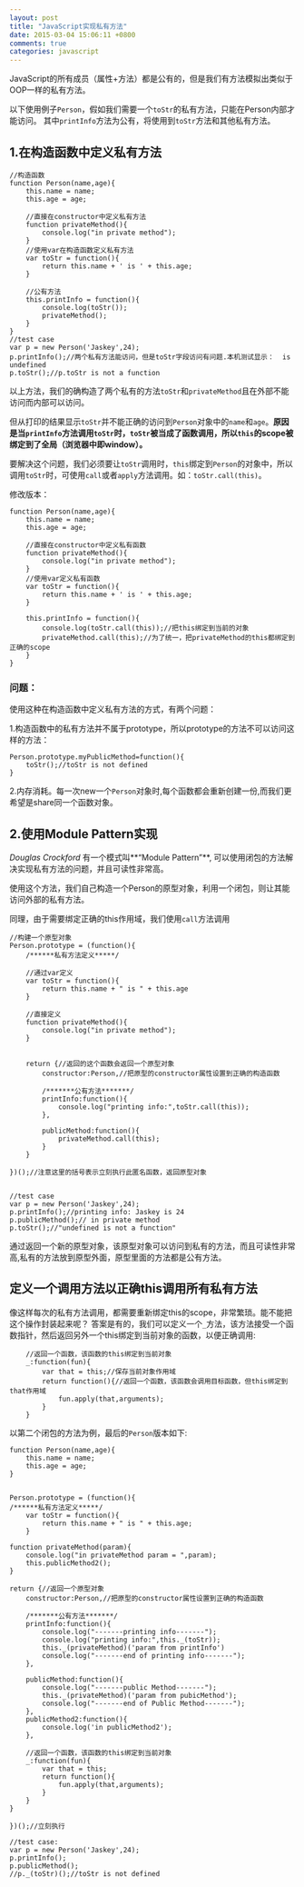 ```yaml
---
layout: post
title: "JavaScript实现私有方法"
date: 2015-03-04 15:06:11 +0800
comments: true
categories: javascript
---
```


JavaScript的所有成员（属性+方法）都是公有的，但是我们有方法模拟出类似于OOP一样的私有方法。

以下使用例子`Person`，假如我们需要一个`toStr`的私有方法，只能在Person内部才能访问。
其中`printInfo`方法为公有，将使用到`toStr`方法和其他私有方法。

## 1.在构造函数中定义私有方法 ##

	//构造函数
    function Person(name,age){
    	this.name = name;
    	this.age = age;
    
    	//直接在constructor中定义私有方法
    	function privateMethod(){
        	console.log("in private method");
    	}
		//使用var在构造函数定义私有方法
    	var toStr = function(){
    		return this.name + ' is ' + this.age;
    	}

		//公有方法
    	this.printInfo = function(){
    		console.log(toStr());
			privateMethod();
    	}
    }
    //test case
    var p = new Person('Jaskey',24);
    p.printInfo();//两个私有方法能访问，但是toStr字段访问有问题.本机测试显示：  is undefined
    p.toStr();//p.toStr is not a function


以上方法，我们的确构造了两个私有的方法`toStr`和`privateMethod`且在外部不能访问而内部可以访问。

但从打印的结果显示`toStr`并不能正确的访问到`Person`对象中的`name`和`age`。**原因是当`printInfo`方法调用`toStr`时，`toStr`被当成了函数调用，所以`this`的scope被绑定到了全局（浏览器中即window）。**

要解决这个问题，我们必须要让`toStr`调用时，`this`绑定到`Person`的对象中，所以调用`toStr`时，可使用`call`或者`apply`方法调用。如：`toStr.call(this)`。

修改版本：

	function Person(name,age){
    	this.name = name;
    	this.age = age;

    	//直接在constructor中定义私有函数
    	function privateMethod(){
        	console.log("in private method");
    	}
    	//使用var定义私有函数
    	var toStr = function(){
        	return this.name + ' is ' + this.age;
    	}
    
    	this.printInfo = function(){
        	console.log(toStr.call(this));//把this绑定到当前的对象
        	privateMethod.call(this);//为了统一，把privateMethod的this都绑定到正确的scope
    	}
	}


### 问题： ###

使用这种在构造函数中定义私有方法的方式，有两个问题：

1.构造函数中的私有方法并不属于prototype，所以prototype的方法不可以访问这样的方法：

	Person.prototype.myPublicMethod=function(){
	    toStr();//toStr is not defined
	}

2.内存消耗。每一次new一个`Person`对象时,每个函数都会重新创建一份,而我们更希望是share同一个函数对象。



## 2.使用Module Pattern实现  ##

*Douglas Crockford* 有一个模式叫**“Module Pattern”**, 可以使用闭包的方法解决实现私有方法的问题，并且可读性非常高。

使用这个方法，我们自己构造一个Person的原型对象，利用一个闭包，则让其能访问外部的私有方法。

同理，由于需要绑定正确的this作用域，我们使用`call`方法调用
	
	//构建一个原型对象
	Person.prototype = (function(){
	    /******私有方法定义*****/

		//通过var定义
	    var toStr = function(){
	        return this.name + " is " + this.age
	    }
	
		//直接定义
	    function privateMethod(){
	        console.log("in private method");
	    }
	
	
	    return {//返回的这个函数会返回一个原型对象
	        constructor:Person,//把原型的constructor属性设置到正确的构造函数
	        
	        /*******公有方法*******/
	        printInfo:function(){
	            console.log("printing info:",toStr.call(this));
	        },
	
	        publicMethod:function(){
	            privateMethod.call(this);
	        }
	    }
	
	})();//注意这里的括号表示立刻执行此匿名函数，返回原型对象


	//test case
	var p = new Person('Jaskey',24);
	p.printInfo();//printing info: Jaskey is 24
	p.publicMethod();// in private method
	p.toStr();//"undefined is not a function"


通过返回一个新的原型对象，该原型对象可以访问到私有的方法，而且可读性非常高,私有的方法放到原型外面，原型里面的方法都是公有方法。

## 定义一个调用方法以正确this调用所有私有方法 ##

像这样每次的私有方法调用，都需要重新绑定this的scope，非常繁琐。能不能把这个操作封装起来呢？
答案是有的，我们可以定义一个`_`方法，该方法接受一个函数指针，然后返回另外一个this绑定到当前对象的函数，以便正确调用:

        //返回一个函数，该函数的this绑定到当前对象
        _:function(fun){
            var that = this;//保存当前对象作用域
            return function(){//返回一个函数，该函数会调用目标函数，但this绑定到that作用域
                fun.apply(that,arguments);
            }
        }


以第二个闭包的方法为例，最后的`Person`版本如下:

    function Person(name,age){
    	this.name = name;
    	this.age = age;    
	}
    
    
    Person.prototype = (function(){
    /******私有方法定义*****/
    	var toStr = function(){
    		return this.name + " is " + this.age;
    	}
    
    function privateMethod(param){
    	console.log("in privateMethod param = ",param);
    	this.publicMethod2();
    }
    
    return {//返回一个原型对象
    	constructor:Person,//把原型的constructor属性设置到正确的构造函数
    
    	/*******公有方法*******/
    	printInfo:function(){
    		console.log("-------printing info-------");
    		console.log("printing info:",this._(toStr));
    		this._(privateMethod)('param from printInfo')
    		console.log("-------end of printing info-------");
    	},
    
    	publicMethod:function(){
    		console.log("-------public Method-------");
    		this._(privateMethod)('param from pubicMethod');
    		console.log("-------end of Public Method-------");
    	},
    	publicMethod2:function(){
    		console.log('in publicMethod2');
    	},
    
    	//返回一个函数，该函数的this绑定到当前对象
    	_:function(fun){
    		var that = this;
    		return function(){
    			fun.apply(that,arguments);
    		}
    	}
    }
    
    })();//立刻执行
    
    //test case:
    var p = new Person('Jaskey',24);
    p.printInfo();
    p.publicMethod();
    //p._(toStr)();//toStr is not defined
    

